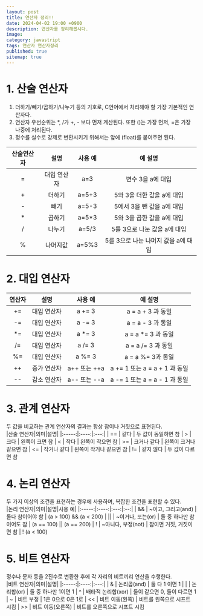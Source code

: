 ```yaml
---
layout: post
title: 연산자 정리!!
date: 2024-04-02 19:00 +0900
description: 연산자를 정리해봅시다.
image:
category: javastript
tags: 연산자 연산자정리
published: true
sitemap: true
---
```

# 1. 산술 연산자
1) 더하기/빼기/곱하기/나누기 등의 기호로, C언어에서 처리해야 할 가장 기본적인 연산자다.
2) 연산자 우선순위는 *, /가 +, - 보다 먼저 계산된다. 또한 ()는 가장 먼저, =은 가장 나중에 처리된다.
3) 정수를 실수로 강제로 변환시키기 위해서는 앞에 (float)를 붙여주면 된다.

|산술연산자|설명|사용 예|예 설명|
|:-----:|:----:|:---:|:--:|
| = | 대입 연산자 | a=3 | 변수 3을 a에 대입 
| + | 더하기 | a=5+3 | 5와 3을 더한 값을 a에 대입 
| - | 뺴기 | a=5-3 | 5에서 3을 뺀 값을 a에 대입 
| * | 곱하기 | a=5*3 | 	5와 3을 곱한 값을 a에 대입 
| / | 나누기 | a=5/3 | 5를 3으로 나눈 값을 a에 대입 
| % | 나머지값 | a=5%3 | 5를 3으로 나눈 나머지 값을 a에 대입 

# 2. 대입 연산자

|연산자|설명|사용 예|예 설명|
|:-----:|:----:|:---:|:--:|
| += | 대입 연산자 | a += 3 | a = a + 3 과 동일 
| -= | 대입 연산자 | a -= 3 | a = a - 3 과 동일 
| *= | 대입 연산자| a *= 3 | a = a *= 3 과 동일
| /= | 대입 연산자 | a /= 3 | a = a /= 3 과 동일
| %= | 대입 연산자 | a %= 3 | a = a %= 3과 동일
| ++ | 증가 연산자 | a++ 또는 ++a | a += 1 또는 a = a + 1 과 동일
| -- | 감소 연산자 | a-- 또는 --a | a -= 1 또는 a = a - 1 과 동일 

# 3. 관계 연산자
두 값을 비교하는 관계 연산자의 결과는 항상 참이나 거짓으로 표현된다.
</br>
|산술 연산자|의미|설명|
|:-----:|:----:|:---:|
| == | 같다 | 두 값이 동일하면 참
| > | 크다 | 왼쪽이 크면 참
| < | 작다 | 왼쪽이 작으면 참 
| >= | 크거나 같다 | 왼쪽이 크거나 같으면 참 
| <= | 작거나 같다 | 왼쪽이 작거나 같으면 참 
| != | 같지 않다 | 	두 값이 다르면 참 

# 4. 논리 연산자 
두 가지 이상의 조건을 표현하는 경우에 사용하며, 복잡한 조건을 표현할 수 있다.
</br>
|논리 연산자|의미|설명|사용 예|
|:-----:|:----:|:---:|:--:|
| && | ~이고, 그리고(and) | 둘다 참이어야 함 | (a > 100) && (a < 200) 
| || | ~이거나, 또는(or) | 둘 중 하나만 참이어도 참 | (a == 100) || (a == 200)
| ! | ~아니다, 부정(not) | 참이면 거짓, 거짓이면 참 | ! (a < 100)

# 5. 비트 연산자
정수나 문자 등을 2진수로 변환한 후에 각 자리의 비트끼리 연산을 수행한다.
</br>
|비트 연산자|의미|설명|
|:-----:|:----:|:---:|
| & | 논리곱(and) |	둘 다 1 이면 1 
| | | 논리합(or) | 둘 중 하나만 1이면 1
| ^ | 배타적 논리합(xor) | 둘이 같으면 0, 둘이 다르면 1
| ~ | 비트 부정 | 1은 0으로 0은 1로 
| << | 비트 이동(왼쪽) | 비트를 왼쪽으로 시프트 시킴
| >> | 비트 이동(오른쪽) |  비트를 오른쪽으로 시프트 시킴